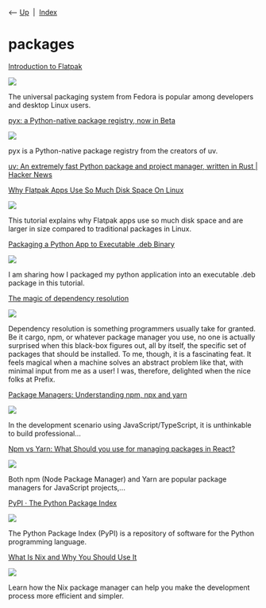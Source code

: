 <div class="nav">

⟵ [Up](index.html)  \|  [Index](index.html)

</div>

# packages

<div class="cards">

<div class="card">

<div class="card-title">

[Introduction to Flatpak](https://linuxhandbook.com/flatpak/)

</div>

<div class="card-image">

[![](https://linuxhandbook.com/content/images/2025/08/every-linux-user-flatpak.webp)](https://linuxhandbook.com/flatpak/)

</div>

The universal packaging system from Fedora is popular among developers
and desktop Linux users.

</div>

<div class="card">

<div class="card-title">

[pyx: a Python-native package registry, now in
Beta](https://astral.sh/blog/introducing-pyx)

</div>

<div class="card-image">

[![](https://astral.sh/static/OpenGraph/pyx.png)](https://astral.sh/blog/introducing-pyx)

</div>

pyx is a Python-native package registry from the creators of uv.

</div>

<div class="card">

<div class="card-title">

[uv: An extremely fast Python package and project manager, written in
Rust \| Hacker News](https://news.ycombinator.com/item?id=44357411)

</div>

</div>

<div class="card">

<div class="card-title">

[Why Flatpak Apps Use So Much Disk Space On
Linux](https://ostechnix.com/why-flatpak-apps-use-so-much-disk-space/)

</div>

<div class="card-image">

[![](https://ostechnix.com/wp-content/uploads/2025/05/Why-Flatpak-Apps-Use-So-Much-Disk-Space.png)](https://ostechnix.com/why-flatpak-apps-use-so-much-disk-space/)

</div>

This tutorial explains why Flatpak apps use so much disk space and are
larger in size compared to traditional packages in Linux.

</div>

<div class="card">

<div class="card-title">

[Packaging a Python App to Executable .deb
Binary](https://linuxhandbook.com/package-python-app-deb/)

</div>

<div class="card-image">

[![](https://linuxhandbook.com/content/images/2025/03/packaging-a-python-app-deb-archive.webp)](https://linuxhandbook.com/package-python-app-deb/)

</div>

I am sharing how I packaged my python application into an executable
.deb package in this tutorial.

</div>

<div class="card">

<div class="card-title">

[The magic of dependency
resolution](https://ochagavia.nl/blog/the-magic-of-dependency-resolution)

</div>

<div class="card-image">

[![](https://ochagavia.nl/images/headshot.jpg)](https://ochagavia.nl/blog/the-magic-of-dependency-resolution)

</div>

Dependency resolution is something programmers usually take for granted.
Be it cargo, npm, or whatever package manager you use, no one is
actually surprised when this black-box figures out, all by itself, the
specific set of packages that should be installed. To me, though, it is
a fascinating feat. It feels magical when a machine solves an abstract
problem like that, with minimal input from me as a user! I was,
therefore, delighted when the nice folks at Prefix.

</div>

<div class="card">

<div class="card-title">

[Package Managers: Understanding npm, npx and
yarn](https://dev.to/azhariel/package-managers-understanding-npm-npx-and-yarn-3j0c)

</div>

<div class="card-image">

[![](https://media.dev.to/dynamic/image/width=1000,height=500,fit=cover,gravity=auto,format=auto/https%3A%2F%2Fdev-to-uploads.s3.amazonaws.com%2Fuploads%2Farticles%2Fyztk8piq6o2gyy75cx4h.png)](https://dev.to/azhariel/package-managers-understanding-npm-npx-and-yarn-3j0c)

</div>

In the development scenario using JavaScript/TypeScript, it is
unthinkable to build professional...

</div>

<div class="card">

<div class="card-title">

[Npm vs Yarn: What Should you use for managing packages in
React?](https://dev.to/darkxenium/npm-vs-yarn-what-should-you-use-for-managing-packages-in-react-2332)

</div>

<div class="card-image">

[![](https://media.dev.to/dynamic/image/width=1000,height=500,fit=cover,gravity=auto,format=auto/https%3A%2F%2Fdev-to-uploads.s3.amazonaws.com%2Fuploads%2Farticles%2Fdp1loumndlgnx799slw3.png)](https://dev.to/darkxenium/npm-vs-yarn-what-should-you-use-for-managing-packages-in-react-2332)

</div>

Both npm (Node Package Manager) and Yarn are popular package managers
for JavaScript projects,...

</div>

<div class="card">

<div class="card-title">

[PyPI · The Python Package Index](https://pypi.org)

</div>

<div class="card-image">

[![](https://pypi.org/static/images/twitter.abaf4b19.webp)](https://pypi.org)

</div>

The Python Package Index (PyPI) is a repository of software for the
Python programming language.

</div>

<div class="card">

<div class="card-title">

[What Is Nix and Why You Should Use
It](https://serokell.io/blog/what-is-nix)

</div>

<div class="card-image">

[![](https://serokell.io/files/tw/opengraph.twj9avz9.thumbnail_(8).jpg)](https://serokell.io/blog/what-is-nix)

</div>

Learn how the Nix package manager can help you make the development
process more efficient and simpler.

</div>

</div>
